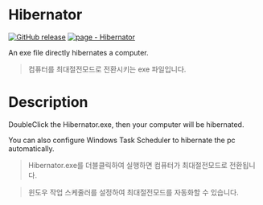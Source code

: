 # Hibernator
[![GitHub release](https://img.shields.io/github/release/eungangku/Hibernator?include_prereleases=&sort=semver)](https://github.com/eungangku/Hibernator/releases/)
[![page - Hibernator](https://img.shields.io/badge/page-Hibernator-2ea44f)](https://eungangku.github.io/Hibernator/)

An exe file directly hibernates a computer.

> 컴퓨터를 최대절전모드로 전환시키는 exe 파일입니다.

# Description
DoubleClick the Hibernator.exe, then your computer will be hibernated.

You can also configure Windows Task Scheduler to hibernate the pc automatically.

> Hibernator.exe를 더블클릭하여 실행하면 컴퓨터가 최대절전모드로 전환됩니다.

> 윈도우 작업 스케줄러를 설정하여 최대절전모드를 자동화할 수 있습니다.
